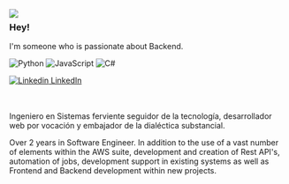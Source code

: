 <img align="left" src="https://media.tenor.com/drxH1lO9cfEAAAAj/dark-souls-bonfire.gif">

### Hey!

I'm someone who is passionate about Backend.

![Python](https://img.shields.io/badge/python-3670A0?style=for-the-badge&logo=python&logoColor=ffdd54) ![JavaScript](https://img.shields.io/badge/javascript-%23323330.svg?style=for-the-badge&logo=javascript&logoColor=%23F7DF1E) ![C#](https://img.shields.io/badge/c%23-%23239120.svg?style=for-the-badge&logo=c-sharp&logoColor=white) 

[![Linkedin](https://i.stack.imgur.com/gVE0j.png) LinkedIn]([https://www.linkedin.com/](https://www.linkedin.com/in/xxjaimeandresxx/))

<br>
<br>
Ingeniero en Sistemas ferviente seguidor de la tecnología, desarrollador web por vocación y embajador de la dialéctica substancial.

Over 2 years in Software Engineer. In addition to the use of a vast number of elements within the AWS suite, development and creation of Rest API's, automation of jobs, development support in existing systems as well as Frontend and Backend development within new projects.

